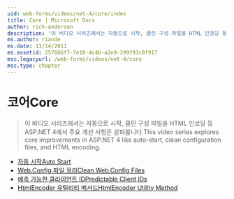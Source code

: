 ```yaml
---
uid: web-forms/videos/net-4/core/index
title: Core | Microsoft Docs
author: rick-anderson
description: '이 비디오 시리즈에서는 자동으로 시작, 클린 구성 파일을 HTML 인코딩 등 ASP.NET 4에서 주요 개선 사항은 살펴봅니다.'
ms.author: riande
ms.date: 11/14/2011
ms.assetid: 257686f7-7e10-4c4b-a2e9-299f93c0f917
msc.legacyurl: /web-forms/videos/net-4/core
msc.type: chapter
---
```

<a name="core"></a><span data-ttu-id="00c2f-103">코어</span><span class="sxs-lookup"><span data-stu-id="00c2f-103">Core</span></span>
====================
> <span data-ttu-id="00c2f-104">이 비디오 시리즈에서는 자동으로 시작, 클린 구성 파일을 HTML 인코딩 등 ASP.NET 4에서 주요 개선 사항은 살펴봅니다.</span><span class="sxs-lookup"><span data-stu-id="00c2f-104">This video series explores core improvements in ASP.NET 4 like auto-start, clean configuration files, and HTML encoding.</span></span>


- [<span data-ttu-id="00c2f-105">자동 시작</span><span class="sxs-lookup"><span data-stu-id="00c2f-105">Auto Start</span></span>](aspnet-4-quick-hit-auto-start.md)
- [<span data-ttu-id="00c2f-106">Web.Config 파일 정리</span><span class="sxs-lookup"><span data-stu-id="00c2f-106">Clean Web.Config Files</span></span>](aspnet-4-quick-hit-clean-webconfig-files.md)
- [<span data-ttu-id="00c2f-107">예측 가능한 클라이언트 ID</span><span class="sxs-lookup"><span data-stu-id="00c2f-107">Predictable Client IDs</span></span>](aspnet-4-quick-hit-predictable-client-ids.md)
- [<span data-ttu-id="00c2f-108">HtmlEncoder 유틸리티 메서드</span><span class="sxs-lookup"><span data-stu-id="00c2f-108">HtmlEncoder Utility Method</span></span>](aspnet-4-quick-hit-the-htmlencoder-utility-method.md)
